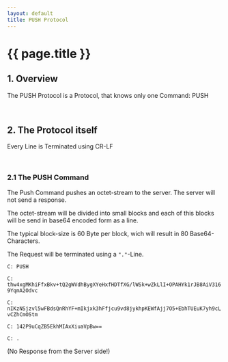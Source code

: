 ```yaml
---
layout: default
title: PUSH Protocol
---
```


# {{ page.title }}

## 1. Overview

The PUSH Protocol is a Protocol, that knows only one Command: PUSH

<br/>

## 2. The Protocol itself

Every Line is Terminated using CR-LF

<br/>

### 2.1 The PUSH Command

The Push Command pushes an octet-stream to the server. The server will not send a response.

The octet-stream will be divided into small blocks and each of this blocks will be send in base64 encoded form as a line.

The typical block-size is 60 Byte per block, wich will result in 80 Base64-Characters.

The Request will be terminated using a <code>"."</code>-Line.

<code>C: PUSH</code>

<code>C: thw4xgMKhiFfxBkv+tQ2gWVdhBygXYeHxfHDTfXG/lWSk+wZkLlI+OPAHYk1rJB8AiV3169YqmA2Odvc</code>

<code>C: nIKzNSjzvl5wFBdsQnRhYF+mIkjxk3hFfjcu9vd8jykhpKEWfAjj7O5+EbhTUEuK7yh9cLvCZhCmOStm</code>

<code>C: 142P9uCqZB5EkhMIAxXiuaVpBw==</code>

<code>C: .</code>

(No Response from the Server side!)


